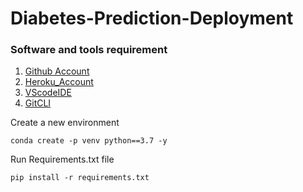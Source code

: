 # Diabetes-Prediction-Deployment

### Software and tools requirement 
1. [Github Account](https://github.com)
2. [Heroku_Account](https://heroku.com)
3. [VScodeIDE](https://code.visulastudio.com/)
4. [GitCLI](https://git-scm.com/downloads)

Create a new environment 
```
conda create -p venv python==3.7 -y
```

Run Requirements.txt file

```
pip install -r requirements.txt
```